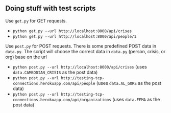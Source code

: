 Doing stuff with test scripts
-----------------------------

Use `get.py` for GET requests. 

* `python get.py --url http://localhost:8000/api/crises`
* `python get.py --url http://localhost:8000/api/people/1`

Use `post.py` for POST requests. There is some predefined POST data in `data.py`. The script will choose the correct data in `data.py` (person, crisis, or org) base on the url

* `python post.py --url http://localhost:8000/api/crises` (uses `data.CAMBODIAN_CRISIS` as the post data)
* `python post.py --url http://testing-tcp-connections.herokuapp.com/api/people` (uses `data.AL_GORE` as the post data)
* `python post.py --url http://testing-tcp-connections.herokuapp.com/api/organizations` (uses `data.FEMA` as the post data)

 
